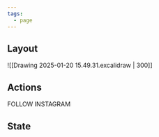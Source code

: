 ```yaml
---
tags:
  - page
---
```


## Layout

![[Drawing 2025-01-20 15.49.31.excalidraw | 300]]
## Actions

FOLLOW INSTAGRAM
## State